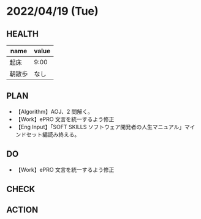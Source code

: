 # 2022/04/19 (Tue)

## HEALTH

| name   | value |
| ------ | ----- |
| 起床   | 9:00     |
| 朝散歩 | なし     |

## PLAN

- 【Algorithm】AOJ、2 問解く。
- 【Work】ePRO 文言を統一するよう修正
- 【Eng Input】「SOFT SKILLS ソフトウェア開発者の人生マニュアル」マインドセット編読み終える。

## DO

- 【Work】ePRO 文言を統一するよう修正


## CHECK

## ACTION
